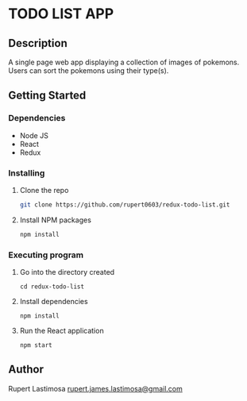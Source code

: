 # TODO LIST APP

## Description
A single page web app displaying a collection of images of pokemons. Users can sort the pokemons using their type(s).

## Getting Started

### Dependencies

* Node JS
* React
* Redux

### Installing

1. Clone the repo
   ```sh
   git clone https://github.com/rupert0603/redux-todo-list.git
   ```
2. Install NPM packages
   ```sh
   npm install
   ```
   
### Executing program

1. Go into the directory created
   ```
   cd redux-todo-list
   ```
2. Install dependencies
   ```
   npm install
   ```
4. Run the React application
   ```
   npm start
   ```

## Author

Rupert Lastimosa rupert.james.lastimosa@gmail.com
